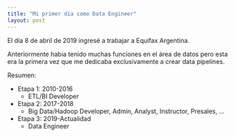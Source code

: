 ```yaml
---
title: "Mi primer día como Data Engineer"
layout: post
---
```


El día 8 de abril de 2019 ingresé a trabajar a Equifax Argentina.

Anteriormente habia tenido muchas funciones en el área de datos pero esta era la primera vez que me dedicaba exclusivamente a crear data pipelines.

Resumen:
- Etapa 1: 2010-2016
    - ETL/BI Developer
- Etapa 2: 2017-2018 
    - Big Data/Hadoop Developer, Admin, Analyst, Instructor, Presales, ...
- Etapa 3: 2019-Actualidad 
    - Data Engineer